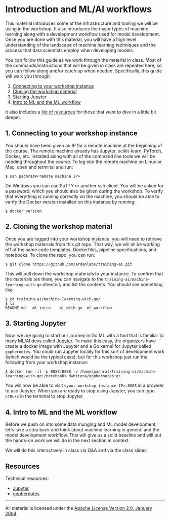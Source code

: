 # Introduction and ML/AI workflows

This material introduces some of the infrastructure and tooling we will be using in the workshop. It also introduces the major types of machine learning along with a development workflow used for model development. Once you are done with this material, you will have a high level understanding of the landscape of machine learning techniques and the process that data scientists employ when developing models. 

You can follow this guide as we work through the material in class. Most of the commands/instructions that will be given in class are repeated here, so you can follow along and/or catch up when needed. Specifically, this guide will walk you through:

1. [Connecting to your workshop instance](#1-connecting-to-your-workshop-instance)
2. [Cloning the workshop material](#2-cloning-the-workshop-material)
3. [Starting Jupyter](#3-starting-jupyter)
4. [Intro to ML and the ML workflow](#6-intro-to-ml-and-the-ml-workflow)

It also includes a [list of resources](#resources) for those that want to dive in a little bit deeper.

## 1. Connecting to your workshop instance

You should have been given an IP for a remote machine at the beginning of the course.  The remote machine already has Jupyter, scikit-learn, PyTorch, Docker, etc. installed along with all of the command line tools we will be needing throughout the course.  To log into the remote machine on Linux or Mac, open and terminal and run:

```
$ ssh pachrat@<remote machine IP>
```

On Windows you can use PuTTY or another ssh client.  You will be asked for a password, which you should also be given during the workshop.  To verify that everything is running correctly on the machine, you should be able to verify the Docker version installed on this instance by running:

```
$ docker version
```

## 2. Cloning the workshop material

Once you are logged into your workshop instance, you will need to retrieve the workshop materials from this git repo. That way, we will all be working off of the same code templates, Dockerfiles, pipeline specifications, and notebooks. To clone the repo, you can run:

```
$ git clone https://github.com/ardanlabs/training-ai.git
```

This will pull down the workshop materials to your instance. To confirm that the materials are there, you can navigate to the `training-ai/machine-learning-with-go` directory and list the contents. You should see something like:

```
$ cd training-ai/machine-learning-with-go/
$ ls
README.md   ml_intro    ml_with_go  ml_workflow
```

## 3. Starting Jupyter

Now, we are going to start our journey in Go ML with a tool that is familiar to many ML/AI devs called [Jupyter](http://jupyter.org/). To make this easy, the organizers have create a docker image with Jupyter and a Go kernel for Jupyter called `gophernotes`. You could run Jupyter locally for this sort of development work (which would be the typical case), but for this workshop just run the following from your workshop instance:

```
$ docker run -it -p 8888:8888 -v /home/pachrat/training-ai/machine-learning-with-go:/notebooks dwhitena/gophernotes:gc
```

You will now be able to visit `<your-workshop-instance-IP>:8888` in a browser to use Jupyter. When you are ready to stop using Jupyter, you can type `CTRL+c` in the terminal to stop Jupyter.

## 4. Intro to ML and the ML workflow

Before we push on into some data munging and ML model development, let's take a step back and think about machine learning in general and the model development workflow. This will give us a solid baseline and will put the hands-on work we will do in the next section in context. 

We will do this interactively in class via Q&A and via the class slides.

## Resources

Technical resources:

- [Jupyter](http://jupyter.org/)
- [gophernotes](https://github.com/gopherdata/gophernotes)

___
All material is licensed under the [Apache License Version 2.0, January 2004](http://www.apache.org/licenses/LICENSE-2.0).
